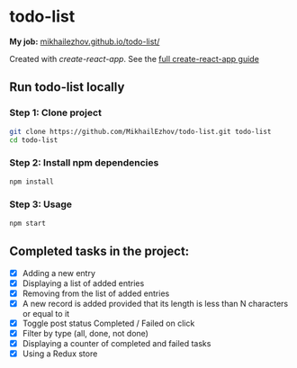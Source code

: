 # todo-list

**My job:** [mikhailezhov.github.io/todo-list/](mikhailezhov.github.io/todo-list/)

Created with *create-react-app*. See the [full create-react-app guide](https://github.com/facebook/create-react-app#readme)




## Run todo-list locally

### Step 1: Clone project

```sh
git clone https://github.com/MikhailEzhov/todo-list.git todo-list
cd todo-list
```

### Step 2: Install npm dependencies

```sh
npm install
```

### Step 3: Usage

```sh
npm start
```

## Completed tasks in the project:
- [X] Adding a new entry
- [X] Displaying a list of added entries
- [X] Removing from the list of added entries
- [X] A new record is added provided that its length is less than N characters or equal to it
- [X] Toggle post status Completed / Failed on click
- [X] Filter by type (all, done, not done)
- [X] Displaying a counter of completed and failed tasks
- [X] Using a Redux store
